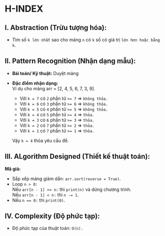 # **H-INDEX**

## **I. Abstraction (Trừu tượng hóa):**
- Tìm số `k lớn nhất` sao cho mảng `n` có `k` số có giá trị `lớn hơn hoặc bằng k`.

## **II. Pattern Recognition (Nhận dạng mẫu):**
- **Bài toán/ Kỹ thuật:** Duyệt mảng
- **Đặc điểm nhận dạng:**  
Ví dụ cho mảng arr = [2, 4, 5, 6, 7, 3, 9].

	- Với `k = 7` có `2` phần tử `>= 7` => `không thỏa.`  
	- Với `k = 6` có `3` phần tử `>= 6` => `không thỏa.`  
	- Với `k = 5` có `4` phần tử `>= 5` => `không thỏa.`  
	- Với `k = 4` có `5` phần tử `>= 4` => `thỏa.`  
	- Với `k = 3` có `6` phần tử `>= 3` => `thỏa.`  
	- Với `k = 2` có `7` phần tử `>= 2` => `thỏa.`  
	- Với `k = 1` có `7` phần tử `>= 1` => `thỏa.`  

	Vậy `k = 4` thỏa yêu cầu đề.

## **III. ALgorithm Designed (Thiết kế thuật toán):**
**Mã giả:**
- Sắp xếp mảng giảm dần: `arr.sort(reverse = True)`.
- Loop `n > 0:`  
	Nếu `arr[n - 1] >= n:` thì `print(n)` và dừng chương trình.  
	Nếu `arr[n - 1] < n:` thì `n -= 1`.
- Nếu `n == 0:` thì `print(0)`.
## **IV. Complexity (Độ phức tạp):**
- Độ phức tạp của thuật toán: `O(n).`